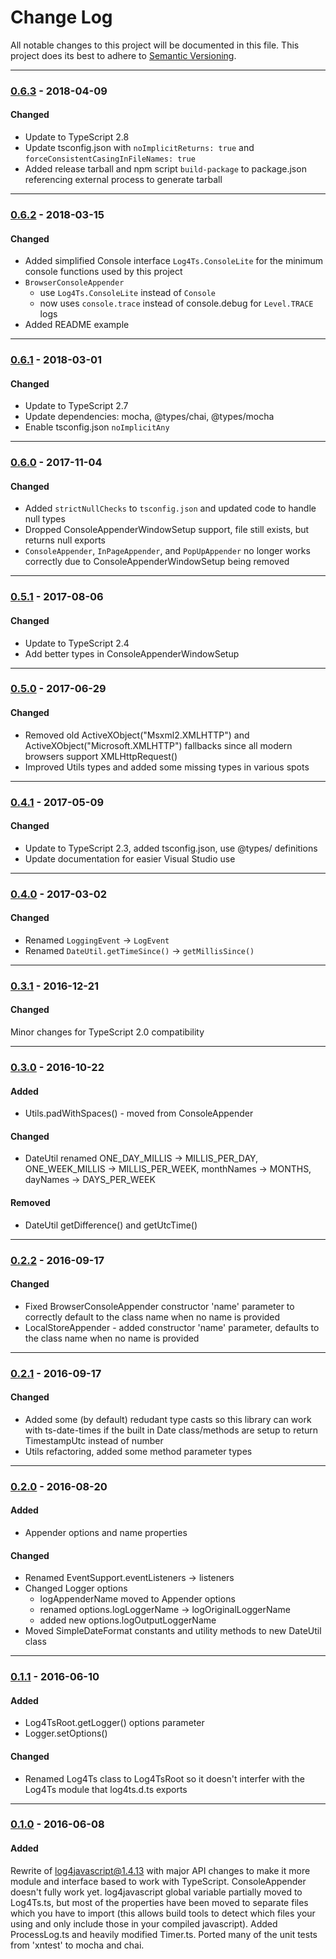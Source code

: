 ﻿# Change Log
All notable changes to this project will be documented in this file.
This project does its best to adhere to [Semantic Versioning](http://semver.org/).

--------
### [0.6.3](N/A) - 2018-04-09
#### Changed
* Update to TypeScript 2.8
* Update tsconfig.json with `noImplicitReturns: true` and `forceConsistentCasingInFileNames: true`
* Added release tarball and npm script `build-package` to package.json referencing external process to generate tarball


--------
### [0.6.2](https://github.com/TeamworkGuy2/ts-simplog/commit/374ee4ccd76a2adf29ae5cbfd7aa0ebec1b6f426) - 2018-03-15
#### Changed
* Added simplified Console interface `Log4Ts.ConsoleLite` for the minimum console functions used by this project
* `BrowserConsoleAppender`
  * use `Log4Ts.ConsoleLite` instead of `Console`
  * now uses `console.trace` instead of console.debug for `Level.TRACE` logs
* Added README example


--------
### [0.6.1](https://github.com/TeamworkGuy2/ts-simplog/commit/bf21132dfd42c8081e9e97f2466e3776d501df22) - 2018-03-01
#### Changed
* Update to TypeScript 2.7
* Update dependencies: mocha, @types/chai, @types/mocha
* Enable tsconfig.json `noImplicitAny`


--------
### [0.6.0](https://github.com/TeamworkGuy2/ts-simplog/commit/53c4e232ecdc58778c1153872e636ef52b02dbcb) - 2017-11-04
#### Changed
* Added `strictNullChecks` to `tsconfig.json` and updated code to handle null types
* Dropped ConsoleAppenderWindowSetup support, file still exists, but returns null exports
* `ConsoleAppender`, `InPageAppender`, and `PopUpAppender` no longer works correctly due to ConsoleAppenderWindowSetup being removed


--------
### [0.5.1](https://github.com/TeamworkGuy2/ts-simplog/commit/b606482051b7b7a0740d8754141f7a89f6675c3d) - 2017-08-06
#### Changed
* Update to TypeScript 2.4
* Add better types in ConsoleAppenderWindowSetup


--------
### [0.5.0](https://github.com/TeamworkGuy2/ts-simplog/commit/bdff35522c8eb8a8efe7367c45b8a5f05c73ea99) - 2017-06-29
#### Changed
* Removed old ActiveXObject("Msxml2.XMLHTTP") and ActiveXObject("Microsoft.XMLHTTP") fallbacks since all modern browsers support XMLHttpRequest()
* Improved Utils types and added some missing types in various spots


--------
### [0.4.1](https://github.com/TeamworkGuy2/ts-simplog/commit/46aba384be056252f2289ebcf9dda4344848419e) - 2017-05-09
#### Changed
* Update to TypeScript 2.3, added tsconfig.json, use @types/ definitions
* Update documentation for easier Visual Studio use


--------
### [0.4.0](https://github.com/TeamworkGuy2/ts-simplog/commit/fa7ea77c3cc96059058b31e66d1f5252e88a9a5c) - 2017-03-02
#### Changed
* Renamed `LoggingEvent` -> `LogEvent`
* Renamed `DateUtil.getTimeSince()` -> `getMillisSince()`


--------
### [0.3.1](https://github.com/TeamworkGuy2/ts-simplog/commit/bc7981994afe7112f4b4cc94e17cf1d96c805ad9) - 2016-12-21
#### Changed
Minor changes for TypeScript 2.0 compatibility


--------
### [0.3.0](https://github.com/TeamworkGuy2/ts-simplog/commit/4d25f9e35b7cdbd418a91cc3ed33fa2036fee76c) - 2016-10-22
#### Added
* Utils.padWithSpaces() - moved from ConsoleAppender

#### Changed
* DateUtil renamed ONE_DAY_MILLIS -> MILLIS_PER_DAY, ONE_WEEK_MILLIS -> MILLIS_PER_WEEK, monthNames -> MONTHS, dayNames -> DAYS_PER_WEEK

#### Removed
* DateUtil getDifference() and getUtcTime()


--------
### [0.2.2](https://github.com/TeamworkGuy2/ts-simplog/commit/66f7ef6202c07162b734eb2c80ce24b6f2ea3d49) - 2016-09-17
#### Changed
* Fixed BrowserConsoleAppender constructor 'name' parameter to correctly default to the class name when no name is provided
* LocalStoreAppender - added constructor 'name' parameter, defaults to the class name when no name is provided


--------
### [0.2.1](https://github.com/TeamworkGuy2/ts-simplog/commit/464ca23a394ed47291da275caa97f0fb0a2bf8d3) - 2016-09-17
#### Changed
* Added some (by default) redudant type casts so this library can work with ts-date-times if the built in Date class/methods are setup to return TimestampUtc instead of number
* Utils refactoring, added some method parameter types


--------
### [0.2.0](https://github.com/TeamworkGuy2/ts-simplog/commit/b2fdc4c1e6a6749ea715670d6ad10e00d0af5c56) - 2016-08-20
#### Added
* Appender options and name properties

#### Changed
* Renamed EventSupport.eventListeners -> listeners
* Changed Logger options
  * logAppenderName moved to Appender options
  * renamed options.logLoggerName -> logOriginalLoggerName
  * added new options.logOutputLoggerName
* Moved SimpleDateFormat constants and utility methods to new DateUtil class


--------
### [0.1.1](https://github.com/TeamworkGuy2/ts-simplog/commit/a021956657b4cce644c272c8cb7382dac687ab77) - 2016-06-10
#### Added
* Log4TsRoot.getLogger() options parameter
* Logger.setOptions()

#### Changed
* Renamed Log4Ts class to Log4TsRoot so it doesn't interfer with the Log4Ts module that log4ts.d.ts exports


--------
### [0.1.0](https://github.com/TeamworkGuy2/ts-simplog/commit/191565b983a870e5b2c2758a7d21de960f7d00bb) - 2016-06-08
#### Added
Rewrite of [log4javascript@1.4.13](http://log4javascript.org/) with major API changes to make it more module and interface based to work with TypeScript.
ConsoleAppender doesn't fully work yet. 
log4javascript global variable partially moved to Log4Ts.ts, but most of the properties have been moved to separate files which you have to import (this allows build tools to detect which files your using and only include those in your compiled javascript). 
Added ProcessLog.ts and heavily modified Timer.ts. 
Ported many of the unit tests from 'xntest' to mocha and chai.